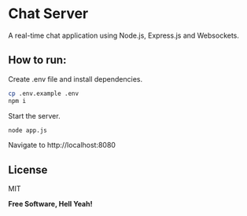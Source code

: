 # Chat Server

A real-time chat application using Node.js, Express.js and Websockets.

## How to run:

Create .env file and install dependencies.

```bash
cp .env.example .env
npm i
```

Start the server.

```bash
node app.js
```

Navigate to http://localhost:8080

## License

MIT

**Free Software, Hell Yeah!** 
